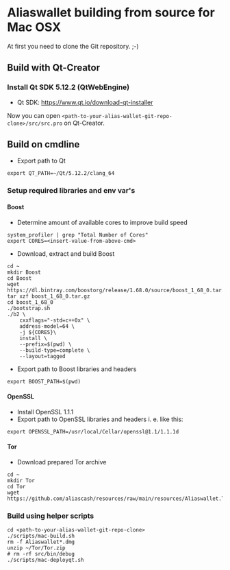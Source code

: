 # Aliaswallet building from source for Mac OSX

At first you need to clone the Git repository. ;-)

## Build with Qt-Creator
### Install Qt SDK 5.12.2 (QtWebEngine)
- Qt SDK: https://www.qt.io/download-qt-installer

Now you can open `<path-to-your-alias-wallet-git-repo-clone>/src/src.pro` on Qt-Creator.


## Build on cmdline
- Export path to Qt
```
export QT_PATH=~/Qt/5.12.2/clang_64
```

### Setup required libraries and env var's
#### Boost
- Determine amount of available cores to improve build speed
```
system_profiler | grep "Total Number of Cores"
export CORES=<insert-value-from-above-cmd>
```
- Download, extract and build Boost
```
cd ~
mkdir Boost
cd Boost
wget https://dl.bintray.com/boostorg/release/1.68.0/source/boost_1_68_0.tar.gz
tar xzf boost_1_68_0.tar.gz
cd boost_1_68_0
./bootstrap.sh
./b2 \
    cxxflags="-std=c++0x" \
    address-model=64 \
    -j ${CORES}\
    install \
    --prefix=$(pwd) \
    --build-type=complete \
    --layout=tagged
```
- Export path to Boost libraries and headers
```
export BOOST_PATH=$(pwd)
```

#### OpenSSL
- Install OpenSSL 1.1.1
- Export path to OpenSSL libraries and headers i. e. like this:
```
export OPENSSL_PATH=/usr/local/Cellar/openssl@1.1/1.1.1d
```

#### Tor
- Download prepared Tor archive
```
cd ~
mkdir Tor
cd Tor
wget https://github.com/aliascash/resources/raw/main/resources/Aliaswallet.Tor.libraries.macOS.zip
```

### Build using helper scripts

```
cd <path-to-your-alias-wallet-git-repo-clone>
./scripts/mac-build.sh
rm -f Aliaswallet*.dmg
unzip ~/Tor/Tor.zip
# rm -rf src/bin/debug
./scripts/mac-deployqt.sh
```
